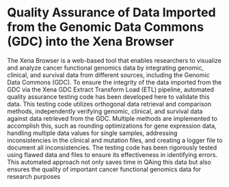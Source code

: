 # Quality Assurance of Data Imported from the Genomic Data Commons (GDC) into the Xena Browser

The Xena Browser is a web-based tool that enables researchers to visualize
and analyze cancer functional genomics data by integrating genomic,
clinical, and survival data from different sources, including the Genomic
Data Commons (GDC). To ensure the integrity of the data imported
from the GDC via the Xena GDC Extract Transform Load (ETL)
pipeline, automated quality assurance testing code has been developed
here to validate this data. This testing code utilizes orthogonal data
retrieval and comparison methods, independently verifying genomic, clinical, 
and survival data against data retrieved from the GDC. Multiple
methods are implemented to accomplish this, such as rounding optimizations
for gene expression data, handling multiple data values for
single samples, addressing inconsistencies in the clinical and mutation
files, and creating a logger file to document all inconsistencies. The
testing code has been rigorously tested using flawed data and files to
ensure its effectiveness in identifying errors. This automated approach
not only saves time in QAing this data but also ensures the quality
of important cancer functional genomics data for research purposes
